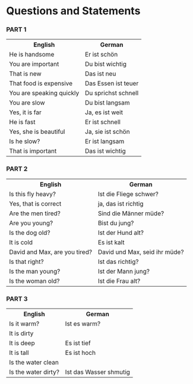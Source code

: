 # Questions and Statements

### PART 1

<table>
    <tr>
        <th>English</th>
        <th>German</th>
    </tr>
    <tr>
        <td>He is handsome</td>
        <td>Er ist schön</td>
    </tr>
    <tr>
        <td>You are important</td>
        <td>Du bist wichtig</td>
    </tr>
    <tr>
        <td>That is new</td>
        <td>Das ist neu</td>
    </tr>
    <tr>
        <td>That food is expensive</td>
        <td>Das Essen ist teuer</td>
    </tr>
    <tr>
        <td>You are speaking quickly</td>
        <td>Du sprichst schnell</td>
    </tr>
    <tr>
        <td>You are slow</td>
        <td>Du bist langsam</td>
    </tr>
    <tr>
        <td>Yes, it is far</td>
        <td>Ja, es ist weit</td>
    </tr>
    <tr>
        <td>He is fast</td>
        <td>Er ist schnell</td>
    </tr>
    <tr>
        <td>Yes, she is beautiful</td>
        <td>Ja, sie ist schön</td>
    </tr>
    <tr>
        <td>Is he slow?</td>
        <td>Er ist langsam</td>
    </tr>
    <tr>
        <td>That is important</td>
        <td>Das ist wichtig</td>
    </tr>
</table>

### PART 2

<table>
    <tr>
        <th>English</th>
        <th>German</th>
    </tr>
    <tr>
        <td>Is this fly heavy?</td>
        <td>Ist die Fliege schwer?</td>
    </tr>
    <tr>
        <td>Yes, that is correct</td>
        <td>ja, das ist richtig</td>
    </tr>
    <tr>
        <td>Are the men tired?</td>
        <td>Sind die Männer müde?</td>
    </tr>
    <tr>
        <td>Are you young?</td>
        <td>Bist du jung?</td>
    </tr>
    <tr>
        <td>Is the dog old?</td>
        <td>Ist der Hund alt?</td>
    </tr>
    <tr>
        <td>It is cold</td>
        <td>Es ist kalt</td>
    </tr>
    <tr>
        <td>David and Max, are you tired?</td>
        <td>David und Max, seid ihr müde?</td>
    </tr>
    <tr>
        <td>Is that right?</td>
        <td>Ist das richtig?</td>
    </tr>
    <tr>
        <td>Is the man young?</td>
        <td>Ist der Mann jung?</td>
    </tr>
    <tr>
        <td>Is the woman old?</td>
        <td>Ist die Frau alt?</td>
    </tr>
</table>

### PART 3

<table>
    <tr>
        <th>English</th>
        <th>German</th>
    </tr>
    <tr>
        <td>Is it warm?</td>
        <td>Ist es warm?</td>
    </tr>
    <tr>
        <td>It is dirty </td>
        <td></td>
    </tr>
    <tr>
        <td>It is deep</td>
        <td>Es ist tief</td>
    </tr>
    <tr>
        <td>It is tall</td>
        <td>Es ist hoch</td>
    </tr>
    <tr>
        <td>Is the water clean</td>
    </tr>
    <tr>
        <td>Is the water dirty?</td>
        <td>Ist das Wasser shmutig</td>
    </tr>
</table>